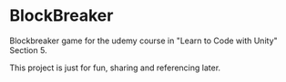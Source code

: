 # BlockBreaker

Blockbreaker game for the udemy course in "Learn to Code with Unity" Section 5.

This project is just for fun, sharing and referencing later.

